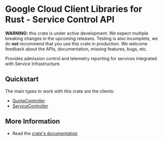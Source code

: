 # Google Cloud Client Libraries for Rust - Service Control API

<!-- Code generated by sidekick. DO NOT EDIT. -->

**WARNING:** this crate is under active development. We expect multiple breaking
changes in the upcoming releases. Testing is also incomplete, we do **not**
recommend that you use this crate in production. We welcome feedback about the
APIs, documentation, missing features, bugs, etc.

Provides admission control and telemetry reporting for services integrated
with Service Infrastructure.

## Quickstart

The main types to work with this crate are the clients:

- [QuotaController]
- [ServiceController]

## More Information

- Read the [crate's documentation](https://docs.rs/google-cloud-api-servicecontrol-v1/latest/google-cloud-api-servicecontrol-v1)

[QuotaController]: https://docs.rs/google-cloud-api-servicecontrol-v1/latest/google_cloud_api_servicecontrol_v1/client/struct.QuotaController.html
[ServiceController]: https://docs.rs/google-cloud-api-servicecontrol-v1/latest/google_cloud_api_servicecontrol_v1/client/struct.ServiceController.html
